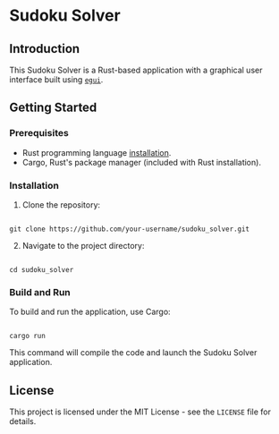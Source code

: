 # Sudoku Solver

## Introduction

This Sudoku Solver is a Rust-based application with a graphical user interface built using [`egui`](https://github.com/emilk/egui).

## Getting Started

### Prerequisites

- Rust programming language [installation](https://www.rust-lang.org/tools/install).
- Cargo, Rust's package manager (included with Rust installation).

### Installation

1. Clone the repository:

```

git clone https://github.com/your-username/sudoku_solver.git

```

2. Navigate to the project directory:

```

cd sudoku_solver

```

### Build and Run

To build and run the application, use Cargo:

```

cargo run

```

This command will compile the code and launch the Sudoku Solver application.

## License

This project is licensed under the MIT License - see the `LICENSE` file for details.
